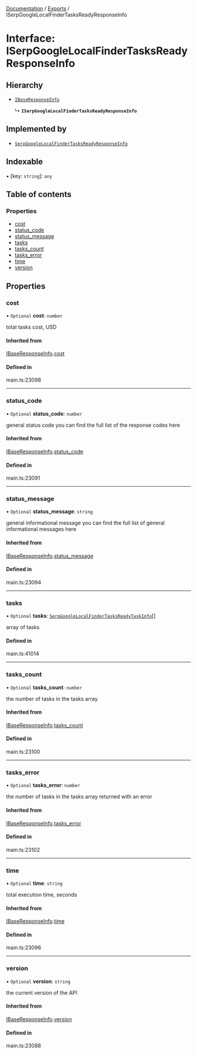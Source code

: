 [Documentation](../README.md) / [Exports](../modules.md) / ISerpGoogleLocalFinderTasksReadyResponseInfo

# Interface: ISerpGoogleLocalFinderTasksReadyResponseInfo

## Hierarchy

- [`IBaseResponseInfo`](IBaseResponseInfo.md)

  ↳ **`ISerpGoogleLocalFinderTasksReadyResponseInfo`**

## Implemented by

- [`SerpGoogleLocalFinderTasksReadyResponseInfo`](../classes/SerpGoogleLocalFinderTasksReadyResponseInfo.md)

## Indexable

▪ [key: `string`]: `any`

## Table of contents

### Properties

- [cost](ISerpGoogleLocalFinderTasksReadyResponseInfo.md#cost)
- [status\_code](ISerpGoogleLocalFinderTasksReadyResponseInfo.md#status_code)
- [status\_message](ISerpGoogleLocalFinderTasksReadyResponseInfo.md#status_message)
- [tasks](ISerpGoogleLocalFinderTasksReadyResponseInfo.md#tasks)
- [tasks\_count](ISerpGoogleLocalFinderTasksReadyResponseInfo.md#tasks_count)
- [tasks\_error](ISerpGoogleLocalFinderTasksReadyResponseInfo.md#tasks_error)
- [time](ISerpGoogleLocalFinderTasksReadyResponseInfo.md#time)
- [version](ISerpGoogleLocalFinderTasksReadyResponseInfo.md#version)

## Properties

### cost

• `Optional` **cost**: `number`

total tasks cost, USD

#### Inherited from

[IBaseResponseInfo](IBaseResponseInfo.md).[cost](IBaseResponseInfo.md#cost)

#### Defined in

main.ts:23098

___

### status\_code

• `Optional` **status\_code**: `number`

general status code
you can find the full list of the response codes here

#### Inherited from

[IBaseResponseInfo](IBaseResponseInfo.md).[status_code](IBaseResponseInfo.md#status_code)

#### Defined in

main.ts:23091

___

### status\_message

• `Optional` **status\_message**: `string`

general informational message
you can find the full list of general informational messages here

#### Inherited from

[IBaseResponseInfo](IBaseResponseInfo.md).[status_message](IBaseResponseInfo.md#status_message)

#### Defined in

main.ts:23094

___

### tasks

• `Optional` **tasks**: [`SerpGoogleLocalFinderTasksReadyTaskInfo`](../classes/SerpGoogleLocalFinderTasksReadyTaskInfo.md)[]

array of tasks

#### Defined in

main.ts:41014

___

### tasks\_count

• `Optional` **tasks\_count**: `number`

the number of tasks in the tasks array

#### Inherited from

[IBaseResponseInfo](IBaseResponseInfo.md).[tasks_count](IBaseResponseInfo.md#tasks_count)

#### Defined in

main.ts:23100

___

### tasks\_error

• `Optional` **tasks\_error**: `number`

the number of tasks in the tasks array returned with an error

#### Inherited from

[IBaseResponseInfo](IBaseResponseInfo.md).[tasks_error](IBaseResponseInfo.md#tasks_error)

#### Defined in

main.ts:23102

___

### time

• `Optional` **time**: `string`

total execution time, seconds

#### Inherited from

[IBaseResponseInfo](IBaseResponseInfo.md).[time](IBaseResponseInfo.md#time)

#### Defined in

main.ts:23096

___

### version

• `Optional` **version**: `string`

the current version of the API

#### Inherited from

[IBaseResponseInfo](IBaseResponseInfo.md).[version](IBaseResponseInfo.md#version)

#### Defined in

main.ts:23088
